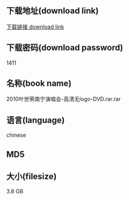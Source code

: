 ## 下载地址(download link)
[下载链接 download link](https://voluble-croquembouche-d321dc.netlify.app/?s=2010%E5%8F%B6%E4%B8%96%E8%8D%A3%E5%8D%97%E5%AE%81%E6%BC%94%E5%94%B1%E4%BC%9A-%E9%AB%98%E6%B8%85%E6%97%A0logo-DVD.rar)

## 下载密码(download password)
1411

## 名称(book name)
2010叶世荣南宁演唱会-高清无logo-DVD.rar.rar

## 语言(language)
chinese

## MD5


## 大小(filesize)
3.8 GB
